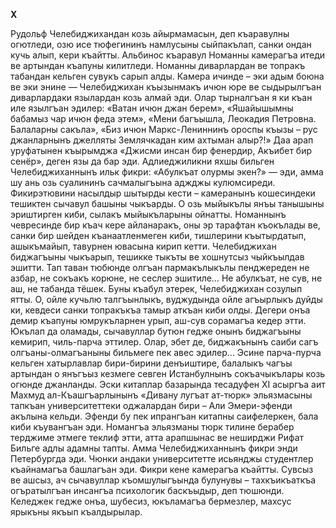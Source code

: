 **X**


Рудольф Челебиджихандан козь айырмамасын, деп къаравулны огютледи, озю исе тюфегининъ намлусыны сыйпакълап, санки ондан кучь алып, кери къайтты.
Альбинос къаравул Номанны камерагъа итеди ве артындан къапуны килитледи.
Номанны диварлардан ве топракъ табандан кельген сувукъ сарып алды.
Камера ичинде – эки адым боюна ве эки энине  — Челебиджихан къызынмакъ ичюн юре ве сыдырылгъан диварлардаки язылардан козь алмай эди. Олар тырналгъан я ки къан иле язылгъан эдилер: «Ватан ичюн джан берем», «Яшайышымны бабамыз чар ичюн феда этем», «Мени багъышла, Леокадия Петровна. Балаларны сакъла», «Биз ичюн Маркс-Лениннинъ ороспы къызы – рус джанларнынъ джелляты Землячкадан ким ахтыман алыр?!» Даа арап уруфатынен къырымджа «Джисми инсан бир фенердир, Акъибет бир сенёр», деген язы да бар эди.
Адлиеджиликни яхшы бильген Челебиджиханнынъ ильк фикри: «Абулкъат олурмы экен?» — эди, амма шу ань озь суалининъ сачмалыгъына аджджы кулюмсиреди.
Фикирэтювини насылдыр шытырды кести – камеранынъ кошесиндеки тешиктен сычавул башыны чыкъарды. О озь мыйыкълы янъы танышыны эриштирген киби, сылакъ мыйыкъларыны ойнатты. Номаннынъ чевресинде бир къач кере айланаракъ, оны эр тарафтан къокълады ве, санки бир шейден къанаатленмеген киби, тишлерини къытырдатып, ашыкъмайып, тавурнен ювасына кирип кетти.
Челебиджихан биджагъыны чыкъарып, тешикке тыкъты ве хошнутсыз чыйкъылдав эшитти.
Тап таван тюбюнде олгъан пармакълыкълы пенджереден не азбар, не сокъакъ корюне, не сеслер эшитиле…
Не абулкъат, не сув, не аш, не табанда тёшек. Буны къабул этерек, Челебиджихан созулып ятты. О, ойле кучьлю талгъынлыкъ, вуджудында ойле агъырлыкъ дуйды ки, кевдеси санки топракъкъа тамыр аткъан киби олды.
Дегери онъа демир къапуны юмрукъларнен урып, аш-сув сорамагъа кедер этти.
Юкълап да оламады, сычавуллар бутюн гедже онынъ биджагъыны кемирип, чиль-парча эттилер. Олар, эбет де, биджакънынъ саиби сагъ олгъаны-олмагъаныны бильмеге пек авес эдилер… 
Эсине парча-пурча кельген хатырлавлар бири-бирини денъиштире, балалыкъ чагъы артындан о янъгъыз кезмеге севген Истанбулнынъ сокъачыкълары козь огюнде джанланды. Эски китаплар базарында тесадуфен XI асыргъа аит Махмуд ал-Къашгъарлынынъ «Дивану лугъат ат-тюрк» эльязмасыны тапкъан университеттеки оджалардан бири – Али Эмери-эфенди акълына кельди. Эфенди бу пек ипрангъан китапны саифелеркен, бала киби къувангъан эди. 
Номангъа эльязманы тюрк тилине берабер терджиме этмеге теклиф этти, атта арапшынас ве неширджи Рифат Бильге адлы адамны тапты.
Амма Челебиджиханнынъ фикри энди Петербургда эди. Чюнки андаки университетте исьянджы студентлер къайнамагъа башлагъан эди.
Фикри кене камерагъа къайтты. Сувсыз ве ашсыз, ач сычавуллар къомшулыгъында булунувы – тахкъикъаткъа огъратылгъан инсангъа психологик баскъыдыр, деп тюшюнди. Келеджек гедже онъа, шубесиз, юкъламагъа бермезлер, махсус ярыкъны якъып къалдырылар.
